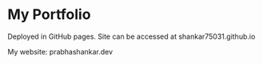 # My Portfolio

Deployed in GitHub pages. Site can be accessed at shankar75031.github.io

My website: prabhashankar.dev
